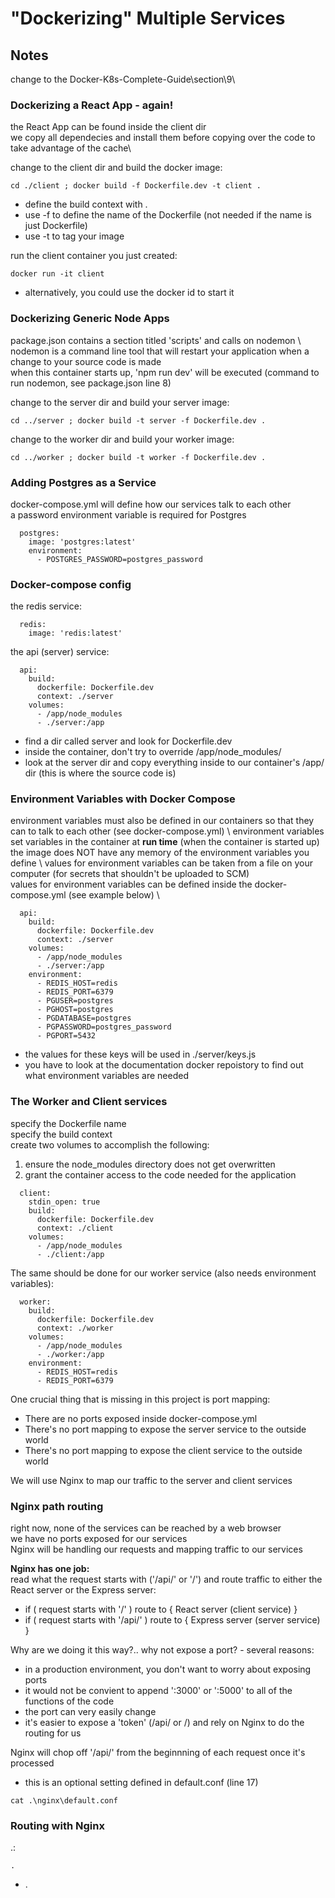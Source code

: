 # "Dockerizing" Multiple Services 

## Notes

change to the Docker-K8s-Complete-Guide\section\9\

### Dockerizing a React App - again!
the React App can be found inside the client dir \
we copy all dependecies and install them before copying over the code to take advantage of the cache\

change to the client dir and build the docker image:
```
cd ./client ; docker build -f Dockerfile.dev -t client . 
```
- define the build context with . 
- use -f to define the name of the Dockerfile (not needed if the name is just Dockerfile)
- use -t to tag your image 

run the client container you just created:
```
docker run -it client 
```
- alternatively, you could use the docker id to start it

### Dockerizing Generic Node Apps 
package.json contains a section titled 'scripts' and calls on nodemon \ 
nodemon is a command line tool that will restart your application when a change to your source code is made \
when this container starts up, 'npm run dev' will be executed (command to run nodemon, see package.json line 8)

change to the server dir and build your server image:
```
cd ../server ; docker build -t server -f Dockerfile.dev .
```

change to the worker dir and build your worker image:
```
cd ../worker ; docker build -t worker -f Dockerfile.dev .
```

### Adding Postgres as a Service
docker-compose.yml will define how our services talk to each other \
a password environment variable is required for Postgres
```
  postgres:
    image: 'postgres:latest'
    environment:
      - POSTGRES_PASSWORD=postgres_password
```

### Docker-compose config
the redis service:
```
  redis:
    image: 'redis:latest'
```

the api (server) service:
```
  api:
    build:
      dockerfile: Dockerfile.dev
      context: ./server
    volumes:
      - /app/node_modules
      - ./server:/app
```
- find a dir called server and look for Dockerfile.dev 
- inside the container, don't try to override /app/node_modules/
- look at the server dir and copy everything inside to our container's /app/ dir (this is where the source code is)


### Environment Variables with Docker Compose 
environment variables must also be defined in our containers so that they can to talk to each other (see docker-compose.yml) \ 
environment variables set variables in the container at **run time** (when the container is started up) \
the image does NOT have any memory of the environment variables you define \ 
values for environment variables can be taken from a file on your computer (for secrets that shouldn't be uploaded to SCM) \
values for environment variables can be defined inside the docker-compose.yml (see example below) \
```
  api:
    build:
      dockerfile: Dockerfile.dev
      context: ./server
    volumes:
      - /app/node_modules
      - ./server:/app
    environment:
      - REDIS_HOST=redis
      - REDIS_PORT=6379
      - PGUSER=postgres
      - PGHOST=postgres
      - PGDATABASE=postgres
      - PGPASSWORD=postgres_password
      - PGPORT=5432
```
- the values for these keys will be used in ./server/keys.js
- you have to look at the documentation docker repoistory to find out what environment variables are needed 

### The Worker and Client services 

specify the Dockerfile name \
specify the build context \
create two volumes to accomplish the following:
1. ensure the node_modules directory does not get overwritten
2. grant the container access to the code needed for the application 

```
  client:
    stdin_open: true
    build:
      dockerfile: Dockerfile.dev
      context: ./client
    volumes:
      - /app/node_modules
      - ./client:/app
```

The same should be done for our worker service (also needs environment variables):

```
  worker:
    build:
      dockerfile: Dockerfile.dev
      context: ./worker
    volumes:
      - /app/node_modules
      - ./worker:/app
    environment:
      - REDIS_HOST=redis
      - REDIS_PORT=6379 
```

One crucial thing that is missing in this project is port mapping:
- There are no ports exposed inside docker-compose.yml 
- There's no port mapping to expose the server service to the outside world
- There's no port mapping to expose the client service to the outside world 

We will use Nginx to map our traffic to the server and client services

### Nginx path routing
right now, none of the services can be reached by a web browser \
we have no ports exposed for our services \
Nginx will be handling our requests and mapping traffic to our services 

**Nginx has one job:** \
read what the request starts with ('/api/' or '/') and route traffic to either the React server or the Express server:
- if ( request starts with '/' ) route to { React server (client service) }
- if ( request starts with '/api/' ) route to { Express server (server service) }

Why are we doing it this way?.. why not expose a port? - several reasons: 
- in a production environment, you don't want to worry about exposing ports 
- it would not be convient to append ':3000' or ':5000' to all of the functions of the code
- the port can very easily change
- it's easier to expose a 'token' (/api/ or /) and rely on Nginx to do the routing for us 

Nginx will chop off '/api/' from the beginnning of each request once it's processed
- this is an optional setting defined in default.conf (line 17) 
```
cat .\nginx\default.conf
```

### Routing with Nginx


.:
```
.
```
- .

